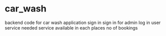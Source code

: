 # car_wash
backend code for car wash application
sign in
sign in for admin
log in
user service needed
service available in each places
no of bookings
